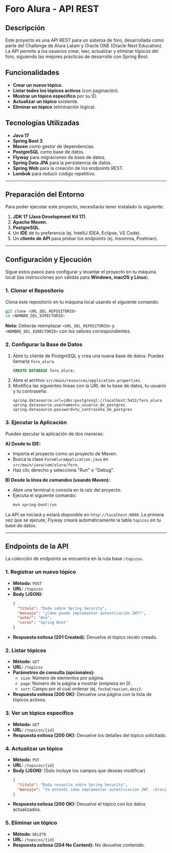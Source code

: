 # Foro Alura - API REST

## Descripción

Este proyecto es una API REST para un sistema de foro, desarrollada como parte del Challenge de Alura Latam y Oracle ONE (Oracle Next Education). La API permite a los usuarios crear, leer, actualizar y eliminar tópicos del foro, siguiendo las mejores prácticas de desarrollo con Spring Boot.

## Funcionalidades

- **Crear un nuevo tópico.**
- **Listar todos los tópicos activos** (con paginación).
- **Mostrar un tópico específico** por su ID.
- **Actualizar un tópico** existente.
- **Eliminar un tópico** (eliminación lógica).

## Tecnologías Utilizadas

- **Java 17**
- **Spring Boot 3**
- **Maven** como gestor de dependencias.
- **PostgreSQL** como base de datos.
- **Flyway** para migraciones de base de datos.
- **Spring Data JPA** para la persistencia de datos.
- **Spring Web** para la creación de los endpoints REST.
- **Lombok** para reducir código repetitivo.

---

## Preparación del Entorno

Para poder ejecutar este proyecto, necesitarás tener instalado lo siguiente:

1.  **JDK 17 (Java Development Kit 17)**.
2.  **Apache Maven**.
3.  **PostgreSQL**.
4.  Un **IDE** de tu preferencia (ej. IntelliJ IDEA, Eclipse, VS Code).
5.  Un **cliente de API** para probar los endpoints (ej. Insomnia, Postman).

---

## Configuración y Ejecución

Sigue estos pasos para configurar y levantar el proyecto en tu máquina local (las instrucciones son válidas para **Windows, macOS y Linux**).

### 1. Clonar el Repositorio

Clona este repositorio en tu máquina local usando el siguiente comando:
```bash
git clone <URL_DEL_REPOSITORIO>
cd <NOMBRE_DEL_DIRECTORIO>
```
**Nota:** Deberás reemplazar `<URL_DEL_REPOSITORIO>` y `<NOMBRE_DEL_DIRECTORIO>` con los valores correspondientes.

### 2. Configurar la Base de Datos

1.  Abre tu cliente de PostgreSQL y crea una nueva base de datos. Puedes llamarla `foro_alura`.
    ```sql
    CREATE DATABASE foro_alura;
    ```
2.  Abre el archivo `src/main/resources/application.properties`.
3.  Modifica las siguientes líneas con la URL de tu base de datos, tu usuario y tu contraseña:
    ```properties
    spring.datasource.url=jdbc:postgresql://localhost:5432/foro_alura
    spring.datasource.username=tu_usuario_de_postgres
    spring.datasource.password=tu_contraseña_de_postgres
    ```

### 3. Ejecutar la Aplicación

Puedes ejecutar la aplicación de dos maneras:

**A) Desde tu IDE:**
- Importa el proyecto como un proyecto de Maven.
- Busca la clase `ForoAluraApplication.java` en `src/main/java/com/alura/foro`.
- Haz clic derecho y selecciona "Run" o "Debug".

**B) Desde la línea de comandos (usando Maven):**
- Abre una terminal o consola en la raíz del proyecto.
- Ejecuta el siguiente comando:
  ```bash
  mvn spring-boot:run
  ```
La API se iniciará y estará disponible en `http://localhost:8080`. La primera vez que se ejecute, Flyway creará automáticamente la tabla `topicos` en tu base de datos.

---

## Endpoints de la API

La colección de endpoints se encuentra en la ruta base `/topicos`.

### 1. Registrar un nuevo tópico

- **Método:** `POST`
- **URL:** `/topicos`
- **Body (JSON):**
  ```json
  {
    "titulo": "Duda sobre Spring Security",
    "mensaje": "¿Cómo puedo implementar autenticación JWT?",
    "autor": "Ana",
    "curso": "Spring Boot"
  }
  ```
- **Respuesta exitosa (201 Created):** Devuelve el tópico recién creado.

### 2. Listar tópicos

- **Método:** `GET`
- **URL:** `/topicos`
- **Parámetros de consulta (opcionales):**
  - `size`: Número de elementos por página.
  - `page`: Número de la página a mostrar (empieza en 0).
  - `sort`: Campo por el cual ordenar (ej. `fechaCreacion,desc`).
- **Respuesta exitosa (200 OK):** Devuelve una página con la lista de tópicos activos.

### 3. Ver un tópico específico

- **Método:** `GET`
- **URL:** `/topicos/{id}`
- **Respuesta exitosa (200 OK):** Devuelve los detalles del tópico solicitado.

### 4. Actualizar un tópico

- **Método:** `PUT`
- **URL:** `/topicos/{id}`
- **Body (JSON):** (Solo incluye los campos que deseas modificar)
  ```json
  {
    "titulo": "Duda resuelta sobre Spring Security",
    "mensaje": "Ya entendí cómo implementar autenticación JWT. ¡Gracias!"
  }
  ```
- **Respuesta exitosa (200 OK):** Devuelve el tópico con los datos actualizados.

### 5. Eliminar un tópico

- **Método:** `DELETE`
- **URL:** `/topicos/{id}`
- **Respuesta exitosa (204 No Content):** No devuelve contenido.
